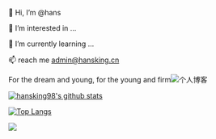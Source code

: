👋 Hi, I’m @hans

👀 I’m interested in ...

🌱 I’m currently learning ...

📫 reach me admin@hansking.cn


For the dream and young, for the young and firm![个人博客](https://hansking98.github.io)

[![hansking98's github stats](https://github-readme-stats.vercel.app/api?username=hansking98&hide=contribs,prs&count_private=true&show_icons=true)](https://github.com/anuraghazra/github-readme-stats)

[![Top Langs](https://github-readme-stats.vercel.app/api/top-langs/?username=hansking98&hide=less,html&layout=compact&locale=cn)](https://hansking98.github.io)


![](https://komarev.com/ghpvc/?username=hansking98&color=ff69b4&label=PED-Since+2018-09-01)
